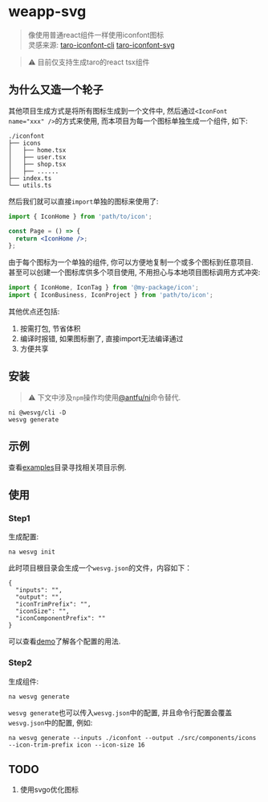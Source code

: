 # weapp-svg

> 像使用普通react组件一样使用iconfont图标  
> 灵感来源: [taro-iconfont-cli](https://github.com/iconfont-cli/taro-iconfont-cli) [taro-iconfont-svg](https://github.com/HongxuanG/taro-iconfont-svg)

> :warning: 目前仅支持生成taro的react tsx组件

## 为什么又造一个轮子

其他项目生成方式是将所有图标生成到一个文件中, 然后通过`<IconFont name="xxx" />`的方式来使用, 而本项目为每一个图标单独生成一个组件, 如下:

```text
./iconfont
├── icons
│   ├── home.tsx
│   ├── user.tsx
│   ├── shop.tsx
│   ├── ......
├── index.ts
└── utils.ts
```

然后我们就可以直接`import`单独的图标来使用了:

```jsx
import { IconHome } from 'path/to/icon';

const Page = () => {
  return <IconHome />;
};
```

由于每个图标为一个单独的组件, 你可以方便地复制一个或多个图标到任意项目.  
甚至可以创建一个图标库供多个项目使用, 不用担心与本地项目图标调用方式冲突:

```jsx
import { IconHome, IconTag } from '@my-package/icon';
import { IconBusiness, IconProject } from 'path/to/icon';
```

其他优点还包括:

1. 按需打包, 节省体积
2. 编译时报错, 如果图标删了, 直接import无法编译通过
3. 方便共享

## 安装

> :warning: 下文中涉及`npm`操作均使用[@antfu/ni](https://github.com/antfu/ni)命令替代.

```shell
ni @wesvg/cli -D
wesvg generate
```

## 示例

查看[examples](examples)目录寻找相关项目示例.

## 使用

### Step1

生成配置:

```shell
na wesvg init
```

此时项目根目录会生成一个`wesvg.json`的文件，内容如下：

```shell
{
  "inputs": "",
  "output": "",
  "iconTrimPrefix": "",
  "iconSize": "",
  "iconComponentPrefix": ""
}
```

可以查看[demo](examples/taro3-react/wesvg.json)了解各个配置的用法.

### Step2

生成组件:

```shell
na wesvg generate

```

`wesvg generate`也可以传入`wesvg.json`中的配置, 并且命令行配置会覆盖`wesvg.json`中的配置, 例如:

```shell
na wesvg generate --inputs ./iconfont --output ./src/components/icons --icon-trim-prefix icon --icon-size 16
```

## TODO

1. 使用svgo优化图标
